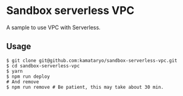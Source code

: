 # Sandbox serverless VPC

A sample to use VPC with Serverless.

## Usage

```shell
$ git clone git@github.com:kamataryo/sandbox-serverless-vpc.git
$ cd sandbox-serverless-vpc
$ yarn
$ npm run deploy
# And remove
$ npm run remove # Be patient, this may take about 30 min.
```
